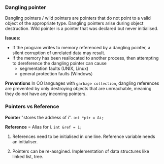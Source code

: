 ### Dangling pointer

Dangling pointers / wild pointers are pointers that do not point to a valid object of the appropriate type. 
Dangling pointers arise during object destruction.
Wild pointer is a pointer that was declared but never initialised.


**Issues:**
- If the program writes to memory referenced by a dangling pointer, a silent corruption of unrelated data may result.
- If the memory has been reallocated to another process, then attempting to dereference the dangling pointer can cause 
    - segmentation faults (UNIX, Linux) 
    - general protection faults (Windows)

**Preventions**
In OO languages with `garbage collection`, dangling references are prevented by only destroying objects that are unreachable, meaning they do not have any incoming pointers. 

### Pointers vs Reference

**Pointer** "stores the address of i".
`int *ptr = &i; `

**Reference** = Alias for i.
`int &ref = i;`

1. References need to be initialised in one line.
   Reference variable needs an initialiser.

2. Pointers can be re-assgined.
   Implementation of data structures like linked list, tree.